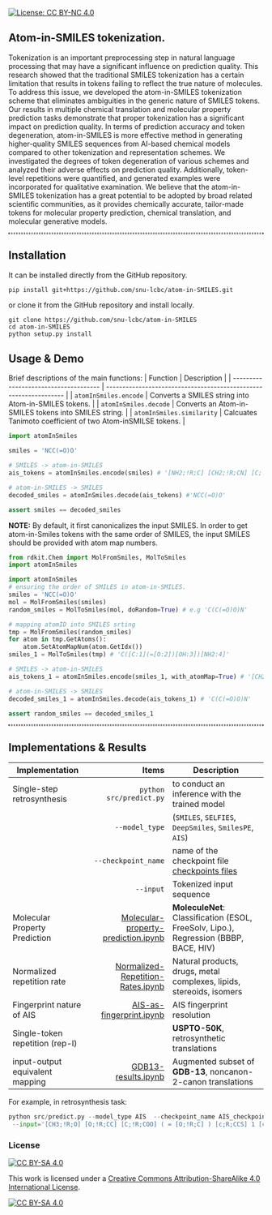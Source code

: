 [![License: CC BY-NC 4.0](https://img.shields.io/badge/License-CC_BY--NC_4.0-lightgrey.svg)](https://creativecommons.org/licenses/by-nc/4.0/)

## Atom-in-SMILES tokenization.
Tokenization is an important preprocessing step in natural language processing
that may have a significant influence on prediction quality. This research showed
that the traditional SMILES tokenization has a certain limitation that results in
tokens failing to reflect the true nature of molecules. To address this issue, we
developed the atom-in-SMILES tokenization scheme that eliminates ambiguities
in the generic nature of SMILES tokens. Our results in multiple chemical
translation and molecular property prediction tasks demonstrate that proper
tokenization has a significant impact on prediction quality. In terms of prediction
accuracy and token degeneration, atom-in-SMILES is more effective method in
generating higher-quality SMILES sequences from AI-based chemical models
compared to other tokenization and representation schemes. We investigated the
degrees of token degeneration of various schemes and analyzed their adverse
effects on prediction quality. Additionally, token-level repetitions were quantified,
and generated examples were incorporated for qualitative examination. We
believe that the atom-in-SMILES tokenization has a great potential to be
adopted by broad related scientific communities, as it provides chemically
accurate, tailor-made tokens for molecular property prediction, chemical
translation, and molecular generative models.


<hr style="background: transparent; border: 0.2px dashed;"/>

## Installation
It can be installed directly from the GitHub repository.
```shell
pip install git+https://github.com/snu-lcbc/atom-in-SMILES.git
```
or clone it from the GitHub repository and install locally. 
```shell
git clone https://github.com/snu-lcbc/atom-in-SMILES
cd atom-in-SMILES
python setup.py install
```
   
## Usage & Demo
 Brief descriptions of the main functions: 
| Function                              | Description                                                       |
| ------------------------------------- | ----------------------------------------------------------------- |
| ``atomInSmiles.encode``               | Converts a SMILES string into Atom-in-SMILES tokens. |
| ``atomInSmiles.decode``               | Converts an Atom-in-SMILES tokens into SMILES string. |
| ``atomInSmiles.similarity``           | Calcuates Tanimoto coefficient of two Atom-inSMILSE tokens. |

```python
import atomInSmiles

smiles = 'NCC(=O)O'

# SMILES -> atom-in-SMILES 
ais_tokens = atomInSmiles.encode(smiles) # '[NH2;!R;C] [CH2;!R;CN] [C;!R;COO] ( = [O;!R;C] ) [OH;!R;C]'

# atom-in-SMILES -> SMILES
decoded_smiles = atomInSmiles.decode(ais_tokens) #'NCC(=O)O'

assert smiles == decoded_smiles

```
**NOTE:** By default, it first canonicalizes the input SMILES. In order to get atom-in-Smiles tokens with the same order of SMILES, the input SMILES should be provided with atom map numbers.

```python
from rdkit.Chem import MolFromSmiles, MolToSmiles
import atomInSmiles

import atomInSmiles
# ensuring the order of SMILES in atom-in-SMILES. 
smiles = 'NCC(=O)O'
mol = MolFromSmiles(smiles)
random_smiles = MolToSmiles(mol, doRandom=True) # e.g 'C(C(=O)O)N' 

# mapping atomID into SMILES srting
tmp = MolFromSmiles(random_smiles)
for atom in tmp.GetAtoms():
    atom.SetAtomMapNum(atom.GetIdx())
smiles_1 = MolToSmiles(tmp) # 'C([C:1](=[O:2])[OH:3])[NH2:4]' 

# SMILES -> atom-in-SMILES
ais_tokens_1 = atomInSmiles.encode(smiles_1, with_atomMap=True) # '[CH2;!R;CN] ( [C;!R;COO] ( = [O;!R;C] ) [OH;!R;C] ) [NH2;!R;C]'

# atom-in-SMILES -> SMILES
decoded_smiles_1 = atomInSmiles.decode(ais_tokens_1) # 'C(C(=O)O)N'

assert random_smiles == decoded_smiles_1
```
   
<hr style="background: transparent; border: 0.5px dashed;"/>

## Implementations & Results

| Implementation | Items |Description| 
|----------------|------:|----|
| Single-step retrosynthesis | `python src/predict.py` |  to conduct an inference with the trained model|
|  | `--model_type` |  (`SMILES`, `SELFIES`, `DeepSmiles`, `SmilesPE`, `AIS`)
|  | `--checkpoint_name` |  name of the checkpoint file [checkpoints files](https://drive.google.com/file/d/1tDKIKrKWevgTgJjF8QZpd1IKxZr_Pc1q/view?usp=sharing)
|  | `--input` |  Tokenized input sequence
| Molecular Property Prediction | [Molecular-property-prediction.ipynb](https://github.com/snu-lcbc/atom-in-SMILES/blob/main/Molecular-property-prediction.ipynb)| __MoleculeNet__: Classification (ESOL, FreeSolv, Lipo.), Regression (BBBP, BACE, HIV)|
|  Normalized repetition rate | [Normalized-Repetition-Rates.ipynb](https://github.com/snu-lcbc/atom-in-SMILES/blob/main/Normilized-Repetition-Rates.ipynb)| Natural products, drugs, metal complexes, lipids, stereoids, isomers |
| Fingerprint nature of AIS | [AIS-as-fingerprint.ipynb](https://github.com/snu-lcbc/atom-in-SMILES/blob/main/AIS-as-fingerprint.ipynb) | AIS fingerprint resolution|
| Single-token repetition (rep-l) |  | __USPTO-50K__, retrosynthetic translations|
| input-output equivalent mapping | [GDB13-results.ipynb](https://github.com/snu-lcbc/atom-in-SMILES/blob/main/GDB13-results.ipynb) | Augmented subset of __GDB-13__, noncanon-2-canon translations|

For example, in retrosynthesis task:
```python
python src/predict.py --model_type AIS  --checkpoint_name AIS_checkpoint.pth
 --input='[CH3;!R;O] [O;!R;CC] [C;!R;COO] ( = [O;!R;C] ) [c;R;CCS] 1 [cH;R;CC] [c;R;CCC] ( [CH2;!R;CC] [CH2;!R; CC] [CH2;!R;CC] [c;R;CCN] 2 [cH;R;CC] [c;R;CCC] 3 [c;R;CNO] ( = [O;!R;C] ) [nH;R;CC] [c;R;NNN] ( [NH2 ;!R;C] ) [n;R;CC] [c;R;CNN] 3 [nH;R;CC] 2 ) [cH;R;CS] [s;R;CC] 1'
```

### License

[![CC BY-SA 4.0][cc-by-sa-shield]][cc-by-sa]

This work is licensed under a
[Creative Commons Attribution-ShareAlike 4.0 International License][cc-by-sa].

[![CC BY-SA 4.0][cc-by-sa-image]][cc-by-sa]

[cc-by-sa]: http://creativecommons.org/licenses/by-sa/4.0/
[cc-by-sa-image]: https://licensebuttons.net/l/by-sa/4.0/88x31.png
[cc-by-sa-shield]: https://img.shields.io/badge/License-CC%20BY--SA%204.0-lightgrey.svg
